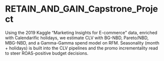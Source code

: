 # RETAIN_AND_GAIN_Capstrone_Project
Using the 2019 Kaggle “Marketing Insights for E-commerce” data, enriched with Calendarific holidays, we estimate CLV with BG-NBD, Pareto/NBD, MBG-NBD, and a Gamma-Gamma spend model on RFM. Seasonality (month + holidays) is built into the CLV pipelines and the promo incrementality read to steer ROAS-positive budget decisions.
